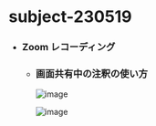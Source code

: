 # subject-230519

- ### Zoom レコーディング
  - ### 画面共有中の注釈の使い方
    ![image](https://github.com/winofsql/subject-230519/assets/1501327/3b97b6e0-1dfb-40f5-a964-0c589577b418)
    
    ![image](https://github.com/winofsql/subject-230519/assets/1501327/7e16bf17-1ae3-4c89-be7e-135c0aeeb9d2)
